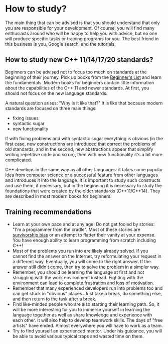 # How to study?

The main thing that can be advised is that you should understand that only you are responsible for your development. Of course, you will find many enthusiasts around who will be happy to help you with advice, but no one will produce specific tasks or training programs for you. The best friend in this business is you, Google search, and the tutorials.

## How to study new C++ 11/14/17/20 standards?

Beginners can be advised not to focus too much on standards at the beginning of their journey. Pick up books from the [Beginner's List](Books/PreJunior.md) and learn the fundamentals. Modern books for beginners contain little information about the capabilities of the C++ 11 and newer standards. At first, you should not focus on the new language standards.

A natural question arises: "Why is it like that?" It is like that because modern standards are focused on three main things:

- fixing issues
- syntactic sugar
- new functionality

If with fixing problems and with syntactic sugar everything is obvious (in the first case, new constructions are introduced that correct the problems of old standards, and in the second, new abstractions appear that simplify writing repetitive code and so on), then with new functionality it's a bit more complicated.

C++ develops in the same way as all other languages: it takes some popular idea from computer science or a successful feature from other languages and introduces it into the language. It is important to study such constructs and use them, if necessary, but in the beginning it is necessary to study the foundations that were created by the older standards (C++11/C++14). They are described in most modern books for beginners.

## Training recommendations

- Learn at your own pace and at any age! Do not get fooled by stories: "I'm a programmer from the cradle". Most of these stories are [survivorship bias](https://en.wikipedia.org/wiki/Survivorship_bias) or an attempt to flatter their vanity at your expense. You have enough ability to learn programming from scratch including C++!
- Most of the problems you run into are likely already solved. If you cannot find the answer on the Internet, try reformulating your request in a different way. Eventually, you will come to the right answer. If the answer still didn't come, then try to solve the problem in a simpler way.
- Remember, you should be learning the language at first and not struggling with the work environment instead. Fighting with the environment can lead to complete frustration and loss of motivation.
- Remember that many experienced developers run into problems too and can get stuck in "obvious" places. Just take a break, do something else, and then return to the task after a break.
- Find like-minded people who are also starting their learning path. So, it will be more interesting for you to immerse yourself in learning the language together as well as share knowledge and experience with each other. It will also help to develop teamwork skills. The days of "free artists" have ended. Almost everywhere you will have to work as a team.
- Try to find yourself an experienced mentor. Under his guidance, you will be able to avoid various typical traps and wasted time on them.
